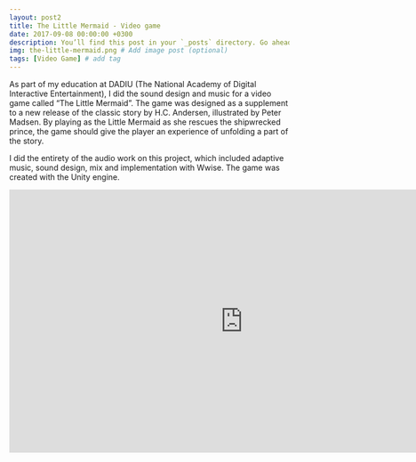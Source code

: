 ```yaml
---
layout: post2
title: The Little Mermaid - Video game
date: 2017-09-08 00:00:00 +0300
description: You’ll find this post in your `_posts` directory. Go ahead and edit it and re-build the site to see your changes. # Add post description (optional)
img: the-little-mermaid.png # Add image post (optional)
tags: [Video Game] # add tag
---
```



As part of my education at DADIU (The National Academy of Digital Interactive Entertainment), I did the sound design and music for a video game called “The Little Mermaid”. The game was designed as a supplement to a new release of the classic story by H.C. Andersen, illustrated by Peter Madsen. By playing as the Little Mermaid as she rescues the shipwrecked prince, the game should give the player an experience of unfolding a part of the story.

I did the entirety of the audio work on this project, which included adaptive music, sound design, mix and implementation with Wwise. The game was created with the Unity engine.


<iframe width="840" height="472.5" src="https://www.youtube.com/embed/iWScfykZiTo" frameborder="0" allowfullscreen></iframe>
